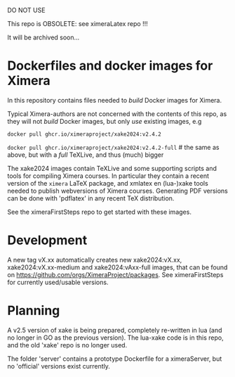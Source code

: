 
DO NOT USE

This repo is OBSOLETE: see ximeraLatex repo !!!

It will be archived soon...


# Dockerfiles and docker images for Ximera

In this repository contains files needed to *build* Docker images for Ximera. 

Typical Ximera-authors are not concerned with the contents of this repo, as they will not *build* Docker images, but only *use* existing images, e.g 

`docker pull ghcr.io/ximeraproject/xake2024:v2.4.2`

`docker pull ghcr.io/ximeraproject/xake2024:v2.4.2-full`   # the same as above, but with a *full* TeXLive, and thus (much) bigger

The xake2024 images contain TeXLive and some supporting scripts and tools for compiling Ximera courses. In particular they contain a recent version of the `ximera` LaTeX package, and xmlatex en (lua-)xake tools needed to publish webversions of Ximera courses. Generating PDF versions can be done with 'pdflatex' in any recent TeX distribution. 

See the ximeraFirstSteps repo to get started with these images.

# Development

A new tag vX.xx automatically creates new xake2024:vX.xx, xake2024:vX.xx-medium and xake2024:vAxx-full images, that can be found on https://github.com/orgs/XimeraProject/packages. See ximeraFirstSteps for currently used/usable versions.

# Planning

A v2.5 version of xake is being prepared, completely re-written in lua (and no longer in GO as the previous version). The lua-xake code is in this repo, and the old 'xake' repo is no longer used.

The folder 'server' contains a prototype Dockerfile for a ximeraServer, but no 'official' versions exist currently.
